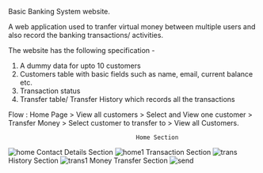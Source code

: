 Basic Banking System website. 

A web application used to tranfer virtual money between multiple users and also record the banking transactions/ activities.

The website has the following specification -
1. A dummy data for upto 10 customers
2. Customers table with basic fields such as name, email, current balance etc.
3. Transaction status
3. Transfer table/ Transfer History which records all the transactions

Flow : Home Page > View all customers > Select and View one customer > Transfer Money > Select customer to transfer to > View all Customers.

                                        Home Section
![home](https://user-images.githubusercontent.com/77049553/142587928-372bad7d-914d-4fc8-8b4c-50e8dce60d3d.png)
                                    Contact Details Section
![home1](https://user-images.githubusercontent.com/77049553/142587955-9b474b10-bfec-46a9-ba23-2c6bda4ee520.png)
                                      Transaction Section
![trans](https://user-images.githubusercontent.com/77049553/142587980-47651cdd-dd3a-490d-a026-ca6c661d2dbc.png)
                                        History Section
![trans1](https://user-images.githubusercontent.com/77049553/142588008-01e20f5f-f27a-4bff-b716-c3933d465903.png)
                                     Money Transfer Section
![send](https://user-images.githubusercontent.com/77049553/142588036-a8f23584-5c39-4a79-81af-bb4e126a8a49.png)

